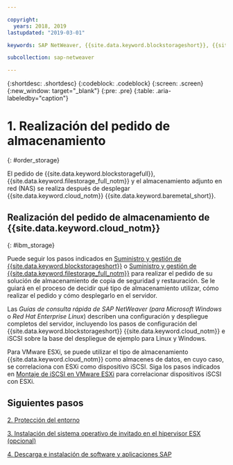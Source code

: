 ```yaml
---

copyright:
  years: 2018, 2019
lastupdated: "2019-03-01"

keywords: SAP NetWeaver, {{site.data.keyword.blockstorageshort}}, {{site.data.keyword.filestorage_full_notm}}, {{site.data.keyword.cloud_notm}}, {{site.data.keyword.baremetal_short}}

subcollection: sap-netweaver

---
```


{:shortdesc: .shortdesc}
{:codeblock: .codeblock}
{:screen: .screen}
{:new_window: target="_blank"}
{:pre: .pre}
{:table: .aria-labeledby="caption"}

# 1. Realización del pedido de almacenamiento
{: #order_storage}

El pedido de {{site.data.keyword.blockstoragefull}}, {{site.data.keyword.filestorage_full_notm}} y el almacenamiento adjunto en red (NAS) se realiza después de desplegar {{site.data.keyword.cloud_notm}} {{site.data.keyword.baremetal_short}}.

## Realización del pedido de almacenamiento de {{site.data.keyword.cloud_notm}}
{: #ibm_storage}

Puede seguir los pasos indicados en [Suministro y gestión de {{site.data.keyword.blockstorageshort}}](/docs/infrastructure/BlockStorage?topic=BlockStorage-getting-started#getting-started) o [Suministro y gestión de {{site.data.keyword.filestorage_full_notm}}](/docs/infrastructure/FileStorage?topic=FileStorage-orderingConsole#orderingConsole) para realizar el pedido de su solución de almacenamiento de copia de seguridad y restauración. Se le guiará en el proceso de decidir qué tipo de almacenamiento utilizar, cómo realizar el pedido y cómo desplegarlo en el servidor.

Las *Guías de consulta rápida de SAP NetWeaver (para Microsoft Windows* o *Red Hat Enterprise Linux*) describen una configuración y despliegue completos del servidor, incluyendo los pasos de configuración del {{site.data.keyword.blockstorageshort}} {{site.data.keyword.cloud_notm}} e iSCSI sobre la base del despliegue de ejemplo para Linux y Windows.

Para VMware ESXi, se puede utilizar el tipo de almacenamiento {{site.data.keyword.cloud_notm}} como almacenes de datos, en cuyo caso, se correlaciona con ESXi como dispositivo iSCSI. Siga los pasos indicados en [Montaje de iSCSI en VMware ESXi](/docs/infrastructure/vmware?topic=VMware-mount-iscsi-esxi#mount-iscsi-esxi) para correlacionar dispositivos iSCSI con ESXi.

## Siguientes pasos

  [2. Protección del entorno](/docs/infrastructure/sap-netweaver?topic=sap-netweaver-secure_environment#secure_environment)

  [3. Instalación del sistema operativo de invitado en el hipervisor ESX (opcional)](/docs/infrastructure/sap-netweaver?topic=sap-netweaver-install_guest_os#install_guest_os)

  [4. Descarga e instalación de software y aplicaciones SAP](/docs/infrastructure/sap-netweaver?topic=sap-netweaver-install_sap#install_sap)
